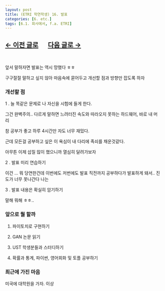 ```yaml
---
layout: post
title: (ETRI 학연학생) 16. 발표
categories: [6. etc.]
tags: [6.1. 회사에서, f.a. ETRI]
---
```


## [←  이전 글로](https://maizer2.github.io/6.%20etc2022/04/27/(ETRI-학연학생)-15.html) 　 [다음 글로 →](https://maizer2.github.io/6.%20etc2022/04/29/(ETRI-학연학생)-17.html)

<br/>

앞서 말하자면 발표는 역시 망했다 ㅎㅎ

구구절절 말하고 싶지 않아 마음속에 묻어두고 개선할 점과 방향만 잡도록 하자

### 개선할 점

1 . 늘 똑같은 문제로 나 자신을 시험에 들게 한다.

그건 완벽주의.. 다르게 말하면 느려터진 속도와 따라오지 못하는 하드웨어, 바로 내 머리

참 공부가 좋고 하루 4시간만 자도 너무 재밌다.

근데 모든걸 공부하고 싶은 이 욕심이 내 다리에 족쇠를 채운것같다.

아무튼 이제 삽질 많이 했으니까 열심히 달려가보자

2 . 발표 미리 연습하기

이건 ... 뭐 당연한건데 이번에도 저번에도 발표 직전까지 공부하다가 발표하게 돼서.. 진도가 너무 못나간다 나는

3 . 발표 내용은 확실히 암기하기

말해 뭐해 ㅎㅎ..

### 앞으로 뭘 할까

1. 파이토치로 구현하기

2. GAN 논문 읽기

3. UST 학생분들과 스터디하기

4. 확률과 통계, 파이썬, 영어회화 및 토플 공부하기


### 최근에 가진 마음

미국에 대학원을 가자. 이상